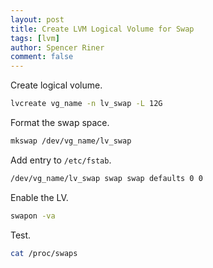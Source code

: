 ```yaml
---
layout: post
title: Create LVM Logical Volume for Swap
tags: [lvm]
author: Spencer Riner
comment: false
---
```


Create logical volume.

```bash
lvcreate vg_name -n lv_swap -L 12G
```

Format the swap space.

```bash
mkswap /dev/vg_name/lv_swap
```

Add entry to `/etc/fstab`.

```bash
/dev/vg_name/lv_swap swap swap defaults 0 0
```

Enable the LV.

```bash
swapon -va
```

Test.

```bash
cat /proc/swaps
```
